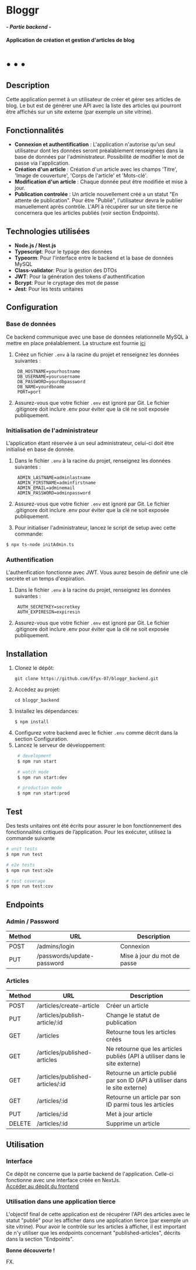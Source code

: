# Bloggr

#### _- Partie backend -_

#### Application de création et gestion d'articles de blog

# • • •

## Description

Cette application permet à un utilisateur de créer et gérer ses articles de blog. Le but est de générer une API avec la liste des articles qui pourront être affichés sur un site externe (par exemple un site vitrine).

## Fonctionnalités

- **Connexion et authentification** : L'application n'autorise qu'un seul utilisateur dont les données seront préalablement renseignées dans la base de données par l'administrateur. Possibilité de modifier le mot de passe via l'application.
- **Création d'un article** : Création d'un article avec les champs 'Titre', 'Image de couverture', 'Corps de l'article' et 'Mots-clé'.
- **Modification d'un article** : Chaque donnée peut être modifiée et mise à jour.
- **Publication controlée** : Un article nouvellement créé a un statut "En attente de publication". Pour être "Publié", l'utilisateur devra le publier manuellement après contrôle. L'API à récupérer sur un site tierce ne concernera que les articles publiés (voir section Endpoints).

## Technologies utilisées

- **Node.js / Nest.js**
- **Typescript**: Pour le typage des données
- **Typeorm**: Pour l'interface entre le backend et la base de données MySQL
- **Class-validator**: Pour la gestion des DTOs
- **JWT**: Pour la génération des tokens d'authentification
- **Bcrypt**: Pour le cryptage des mot de passe
- **Jest**: Pour les tests unitaires

## Configuration

### Base de données

Ce backend communique avec une base de données relationnelle MySQL à mettre en place préalablement. La structure est fournie [ici](https://github.com/Efyx-07/bloggr_backend/blob/publication/bloggr.db.sql)

1. Créez un fichier `.env` à la racine du projet et renseignez les données suivantes :
   ```plaintext
    DB_HOSTNAME=yourhostname
    DB_USERNAME=yourusername
    DB_PASSWORD=yourdbpassword
    DB_NAME=yourdbname
    PORT=port
   ```
2. Assurez-vous que votre fichier `.env` est ignoré par Git. Le fichier .gitignore doit inclure .env pour éviter que la clé ne soit exposée publiquement.

### Initialisation de l'administrateur

L'application étant réservée à un seul administrateur, celui-ci doit être initialisé en base de donnée.

1. Dans le fichier `.env` à la racine du projet, renseignez les données suivantes :
   ```plaintext
    ADMIN_LASTNAME=adminlastname
    ADMIN_FIRSTNAME=adminfirstname
    ADMIN_EMAIL=adminemail
    ADMIN_PASSWORD=adminpassword
   ```
2. Assurez-vous que votre fichier `.env` est ignoré par Git. Le fichier .gitignore doit inclure .env pour éviter que la clé ne soit exposée publiquement.

3. Pour initialiser l'administrateur, lancez le script de setup avec cette commande: 
```bash
$ npx ts-node initAdmin.ts
```

### Authentification

L'authenfication fonctionne avec JWT. Vous aurez besoin de définir une clé secrète et un temps d'expiration.

1. Dans le fichier `.env` à la racine du projet, renseignez les données suivantes :
   ```plaintext
    AUTH_SECRETKEY=secretkey
    AUTH_EXPIRESIN=expiresin
   ```
2. Assurez-vous que votre fichier `.env` est ignoré par Git. Le fichier .gitignore doit inclure .env pour éviter que la clé ne soit exposée publiquement.


## Installation

1. Clonez le dépôt:
   ```plaintext
   git clone https://github.com/Efyx-07/bloggr_backend.git
   ```
2. Accédez au projet:
   ```plaintext
   cd bloggr_backend
   ```
3. Installez les dépendances:
   ```plaintext
   $ npm install
   ```
4. Configurez votre backend avec le fichier `.env` comme décrit dans la section Configuration.
5. Lancez le serveur de développement:
   ```bash
    # development
    $ npm run start

    # watch mode
    $ npm run start:dev

    # production mode
    $ npm run start:prod
    ```

## Test

Des tests unitaires ont été écrits pour assurer le bon fonctionnement des fonctionnalités critiques de l’application. Pour les exécuter, utilisez la commande suivante

```bash
# unit tests
$ npm run test

# e2e tests
$ npm run test:e2e

# test coverage
$ npm run test:cov
```
## Endpoints

### Admin / Password
| **Method** | **URL**                      | **Description**       |
|------------|------------------------------|-----------------------|
| POST       | /admins/login                | Connexion             |
| PUT        | /passwords/update-password   | Mise à jour du mot de passe|

### Articles
| **Method** | **URL**                      | **Description**                      |
|------------|------------------------------|--------------------------------------|
| POST       | /articles/create-article     | Créer un article                     |
| PUT        | /articles/publish-article/:id| Change le statut de publication      |
| GET        | /articles                    | Retourne tous les articles créés     |
| GET        | /articles/published-articles | Ne retourne que les articles publiés (API à utiliser dans le site externe)|
| GET        | /articles/published-articles/:id | Retourne un article publié par son ID (API à utiliser dans le site externe)|
| GET        | /articles/:id                | Retourne un article par son ID parmi tous les articles|
| PUT        | /articles/:id                | Met à jour article                    |
| DELETE     | /articles/:id                | Supprime un article                   |


## Utilisation

### Interface

Ce dépôt ne concerne que la partie backend de l'application. Celle-ci fonctionne avec une interface créée en NextJs.  
 <a href="https://github.com/Efyx-07/bloggr_frontend">Accéder au dépôt du frontend</a>

### Utilisation dans une application tierce

L'objectif final de cette application est de récupérer l'API des articles avec le statut "publié" pour les afficher dans une application tierce (par exemple un site vitrine).
Pour avoir le contrôle sur les articles à afficher, il est important de n'y utiliser que les endpoints concernant "published-articles", décrits dans la section "Endpoints".

**Bonne découverte !**

FX.